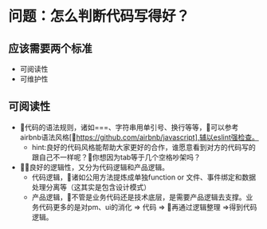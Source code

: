 # 问题：怎么判断代码写得好？
## 应该需要两个标准
+ 可阅读性
+ 可维护性

## 可阅读性
+ 代码的语法规则，诸如===、字符串用单引号、换行等等，可以参考airbnb语法风格[https://github.com/airbnb/javascript],辅以eslint强检查。
    + hint:良好的代码风格能帮助大家更好的合作，谁愿意看到对方的代码写的跟自己不一样呢？你想因为tab等于几个空格吵架吗？
+ 良好的逻辑性，又分为代码逻辑和产品逻辑。
    + 代码逻辑，诸如公用方法提炼成单独function or 文件、事件绑定和数据处理分离等（这其实是包含设计模式）
    + 产品逻辑，不管是业务代码还是技术底层，是需要产品逻辑去支撑。业务代码更多的是对pm、ui的消化 => 代码 => 再通过逻辑整理 =>得到代码逻辑。